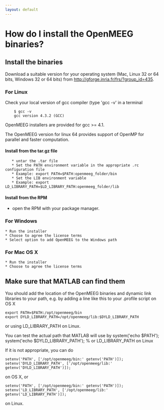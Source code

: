 ```yaml
---
layout: default
---
```


# How do I install the OpenMEEG binaries?

## Install the binaries

Download a suitable version for your operating system (Mac, Linux 32 or 64 bits, Windows 32 or 64 bits) from http://gforge.inria.fr/frs/?group_id=435.

### For Linux

Check your local version of gcc compiler (type 'gcc -v' in a terminal

        $ gcc -v
        gcc version 4.3.2 (GCC)

OpenMEEG installers are provided for gcc >= 4.1. 
    
The OpenMEEG version for linux 64 provides support of OpenMP for parallel and faster computation.

#### Install from the tar.gz file

       * untar the .tar file
       * Set the PATH environment variable in the appropriate .rc configuration file
       * Example: export PATH=$PATH:openmeeg_folder/bin
       * Set the LIB environment variable 
       * Example: export LD_LIBRARY_PATH=$LD_LIBRARY_PATH:openmeeg_folder/lib

#### Install from the RPM

*  open the RPM with your package manager.
    
### For Windows

    * Run the installer
    * Choose to agree the license terms
    * Select option to add OpenMEEG to the Windows path

### For Mac OS X

    * Run the installer
    * Choose to agree the license terms

## Make sure that MATLAB can find them

You should add the location of the OpenMEEG binaries and dynamic link libraries to your path, e.g. by adding a line like this to your .profile script on OS X

    export PATH=$PATH:/opt/openmeeg/bin
    export DYLD_LIBRARY_PATH=/opt/openmeeg/lib:$DYLD_LIBRARY_PATH

or using LD_LIBRARY_PATH on Linux.

You can test the actual path that MATLAB will use by 
    system('echo $PATH');
    system('echo $DYLD_LIBRARY_PATH'); % or LD_LIBRARY_PATH on Linux
    
If it is not appropriate, you can do

    setenv('PATH', ['/opt/openmeeg/bin:' getenv('PATH')]);
    setenv('DYLD_LIBRARY_PATH', ['/opt/openmeeg/lib:' getenv('DYLD_LIBRARY_PATH')]);
    
on OS X, or 

    setenv('PATH', ['/opt/openmeeg/bin:' getenv('PATH')]);
    setenv('LD_LIBRARY_PATH', ['/opt/openmeeg/lib:' getenv('LD_LIBRARY_PATH')]);

on Linux.
